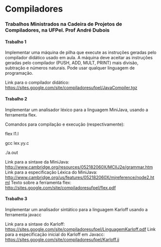 # Compiladores

### Trabalhos Ministrados na Cadeira de Projetos de Compiladores, na UFPel. Prof André Dubois

#### Trabalho 1
Implementar uma máquina de pilha que execute as instruções geradas pelo compilador didático usado em aula. A máquina deve aceitar as instruções geradas pelo compilador (PUSH, ADD, MULT, PRINT) mais divisão, subtração e números naturais. Pode usar qualquer linguagem de programação.

Link para o compilador didático: https://sites.google.com/site/compiladoresufpel/JavaCompiler.tgz

#### Trabalho 2
Implementar um analisador léxico para a linguagem MiniJava, usando a ferramenta flex.

Comandos para compilação e execução (respectivamente):

flex l1.l

gcc lex.yy.c

./a.out

Link para a sintaxe da MiniJava:  http://www.cambridge.org/resources/052182060X/MCIIJ2e/grammar.htm
Link para a especificação Léxica do MiniJava: http://www.cambridge.org/us/features/052182060X/mjreference/node2.html
Texto sobre a ferramenta flex: http://sites.google.com/site/compiladoresufpel/flex.pdf

#### Trabalho 3
Implementar um analisador sintático para a linguagem Karloff usando a ferramenta javacc

Link para a sintaxe do Karloff: https://sites.google.com/site/compiladoresufpel/LinguagemKarloff.pdf
Link para a especificação inicial do Karloff em Javacc: https://sites.google.com/site/compiladoresufpel/Karloff.jj
